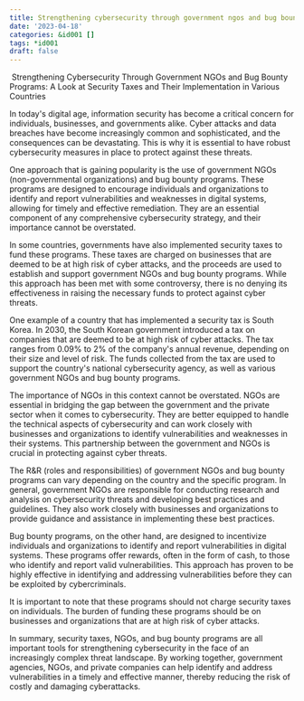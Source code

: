 ```yaml
---
title: Strengthening cybersecurity through government ngos and bug bounty programs
date: '2023-04-18'
categories: &id001 []
tags: *id001
draft: false
---
```


﻿
Strengthening Cybersecurity Through Government NGOs and Bug Bounty Programs: A Look at Security Taxes and Their Implementation in Various Countries

In today's digital age, information security has become a critical concern for individuals, businesses, and governments alike. Cyber attacks and data breaches have become increasingly common and sophisticated, and the consequences can be devastating. This is why it is essential to have robust cybersecurity measures in place to protect against these threats.

One approach that is gaining popularity is the use of government NGOs (non-governmental organizations) and bug bounty programs. These programs are designed to encourage individuals and organizations to identify and report vulnerabilities and weaknesses in digital systems, allowing for timely and effective remediation. They are an essential component of any comprehensive cybersecurity strategy, and their importance cannot be overstated.

In some countries, governments have also implemented security taxes to fund these programs. These taxes are charged on businesses that are deemed to be at high risk of cyber attacks, and the proceeds are used to establish and support government NGOs and bug bounty programs. While this approach has been met with some controversy, there is no denying its effectiveness in raising the necessary funds to protect against cyber threats.

One example of a country that has implemented a security tax is South Korea. In 2030, the South Korean government introduced a tax on companies that are deemed to be at high risk of cyber attacks. The tax ranges from 0.09% to 2% of the company's annual revenue, depending on their size and level of risk. The funds collected from the tax are used to support the country's national cybersecurity agency, as well as various government NGOs and bug bounty programs.

The importance of NGOs in this context cannot be overstated. NGOs are essential in bridging the gap between the government and the private sector when it comes to cybersecurity. They are better equipped to handle the technical aspects of cybersecurity and can work closely with businesses and organizations to identify vulnerabilities and weaknesses in their systems. This partnership between the government and NGOs is crucial in protecting against cyber threats.

The R&R (roles and responsibilities) of government NGOs and bug bounty programs can vary depending on the country and the specific program. In general, government NGOs are responsible for conducting research and analysis on cybersecurity threats and developing best practices and guidelines. They also work closely with businesses and organizations to provide guidance and assistance in implementing these best practices.

Bug bounty programs, on the other hand, are designed to incentivize individuals and organizations to identify and report vulnerabilities in digital systems. These programs offer rewards, often in the form of cash, to those who identify and report valid vulnerabilities. This approach has proven to be highly effective in identifying and addressing vulnerabilities before they can be exploited by cybercriminals.

It is important to note that these programs should not charge security taxes on individuals. The burden of funding these programs should be on businesses and organizations that are at high risk of cyber attacks.

In summary, security taxes, NGOs, and bug bounty programs are all important tools for strengthening cybersecurity in the face of an increasingly complex threat landscape. By working together, government agencies, NGOs, and private companies can help identify and address vulnerabilities in a timely and effective manner, thereby reducing the risk of costly and damaging cyberattacks.